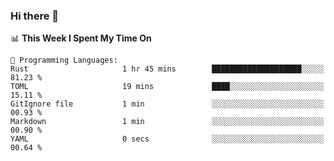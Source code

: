 ### Hi there 👋

<!--
**CrazyCollin/crazycollin** is a ✨ _special_ ✨ repository because its `README.md` (this file) appears on your GitHub profile.

Here are some ideas to get you started:

- 🔭 I’m currently working on ...
- 🌱 I’m currently learning ...
- 👯 I’m looking to collaborate on ...
- 🤔 I’m looking for help with ...
- 💬 Ask me about ...
- 📫 How to reach me: ...
- 😄 Pronouns: ...
- ⚡ Fun fact: ...
-->

<!--START_SECTION:waka-->
📊 **This Week I Spent My Time On** 

```text
💬 Programming Languages: 
Rust                     1 hr 45 mins        ████████████████████░░░░░   81.23 % 
TOML                     19 mins             ████░░░░░░░░░░░░░░░░░░░░░   15.11 % 
GitIgnore file           1 min               ░░░░░░░░░░░░░░░░░░░░░░░░░   00.93 % 
Markdown                 1 min               ░░░░░░░░░░░░░░░░░░░░░░░░░   00.90 % 
YAML                     0 secs              ░░░░░░░░░░░░░░░░░░░░░░░░░   00.64 % 
```


<!--END_SECTION:waka-->
